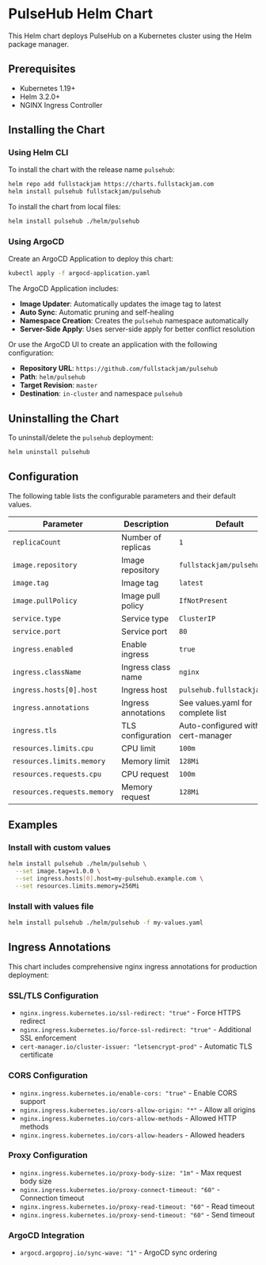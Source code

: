 # PulseHub Helm Chart

This Helm chart deploys PulseHub on a Kubernetes cluster using the Helm package manager.

## Prerequisites

- Kubernetes 1.19+
- Helm 3.2.0+
- NGINX Ingress Controller

## Installing the Chart

### Using Helm CLI

To install the chart with the release name `pulsehub`:

```bash
helm repo add fullstackjam https://charts.fullstackjam.com
helm install pulsehub fullstackjam/pulsehub
```

To install the chart from local files:

```bash
helm install pulsehub ./helm/pulsehub
```

### Using ArgoCD

Create an ArgoCD Application to deploy this chart:

```bash
kubectl apply -f argocd-application.yaml
```

The ArgoCD Application includes:
- **Image Updater**: Automatically updates the image tag to latest
- **Auto Sync**: Automatic pruning and self-healing
- **Namespace Creation**: Creates the `pulsehub` namespace automatically
- **Server-Side Apply**: Uses server-side apply for better conflict resolution

Or use the ArgoCD UI to create an application with the following configuration:
- **Repository URL**: `https://github.com/fullstackjam/pulsehub`
- **Path**: `helm/pulsehub`
- **Target Revision**: `master`
- **Destination**: `in-cluster` and namespace `pulsehub`

## Uninstalling the Chart

To uninstall/delete the `pulsehub` deployment:

```bash
helm uninstall pulsehub
```

## Configuration

The following table lists the configurable parameters and their default values.

| Parameter | Description | Default |
|-----------|-------------|---------|
| `replicaCount` | Number of replicas | `1` |
| `image.repository` | Image repository | `fullstackjam/pulsehub` |
| `image.tag` | Image tag | `latest` |
| `image.pullPolicy` | Image pull policy | `IfNotPresent` |
| `service.type` | Service type | `ClusterIP` |
| `service.port` | Service port | `80` |
| `ingress.enabled` | Enable ingress | `true` |
| `ingress.className` | Ingress class name | `nginx` |
| `ingress.hosts[0].host` | Ingress host | `pulsehub.fullstackjam.com` |
| `ingress.annotations` | Ingress annotations | See values.yaml for complete list |
| `ingress.tls` | TLS configuration | Auto-configured with cert-manager |
| `resources.limits.cpu` | CPU limit | `100m` |
| `resources.limits.memory` | Memory limit | `128Mi` |
| `resources.requests.cpu` | CPU request | `100m` |
| `resources.requests.memory` | Memory request | `128Mi` |

## Examples

### Install with custom values

```bash
helm install pulsehub ./helm/pulsehub \
  --set image.tag=v1.0.0 \
  --set ingress.hosts[0].host=my-pulsehub.example.com \
  --set resources.limits.memory=256Mi
```

### Install with values file

```bash
helm install pulsehub ./helm/pulsehub -f my-values.yaml
```

## Ingress Annotations

This chart includes comprehensive nginx ingress annotations for production deployment:

### SSL/TLS Configuration
- `nginx.ingress.kubernetes.io/ssl-redirect: "true"` - Force HTTPS redirect
- `nginx.ingress.kubernetes.io/force-ssl-redirect: "true"` - Additional SSL enforcement
- `cert-manager.io/cluster-issuer: "letsencrypt-prod"` - Automatic TLS certificate

### CORS Configuration
- `nginx.ingress.kubernetes.io/enable-cors: "true"` - Enable CORS support
- `nginx.ingress.kubernetes.io/cors-allow-origin: "*"` - Allow all origins
- `nginx.ingress.kubernetes.io/cors-allow-methods` - Allowed HTTP methods
- `nginx.ingress.kubernetes.io/cors-allow-headers` - Allowed headers

### Proxy Configuration
- `nginx.ingress.kubernetes.io/proxy-body-size: "1m"` - Max request body size
- `nginx.ingress.kubernetes.io/proxy-connect-timeout: "60"` - Connection timeout
- `nginx.ingress.kubernetes.io/proxy-read-timeout: "60"` - Read timeout
- `nginx.ingress.kubernetes.io/proxy-send-timeout: "60"` - Send timeout

### ArgoCD Integration
- `argocd.argoproj.io/sync-wave: "1"` - ArgoCD sync ordering
